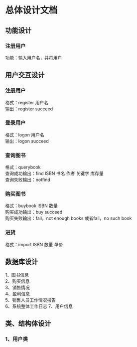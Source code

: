 # 总体设计文档
## 功能设计
### 注册用户
功能：输入用户名，并将用户

## 用户交互设计
### 注册用户
格式：register 用户名  
输出：register succeed
### 登录用户
格式：logon 用户名  
输出：logon succeed
### 查询图书
格式：querybook   
查询成功输出：find ISBN 书名 作者 关键字 库存量   
查询失败输出：notfind  
### 购买图书
格式：buybook ISBN 数量  
购买成功输出：buy succeed  
购买失败输出：fail，not enough books 或者fail，no such book  
### 进货
格式：import ISBN 数量 单价

## 数据库设计
1、图书信息  
2、购买信息  
3、销售情况  
4、盈利信息  
5、销售人员工作情况报告  
6、系统整体工作日志
7、用户信息

## 类、结构体设计
### 1、用户类 